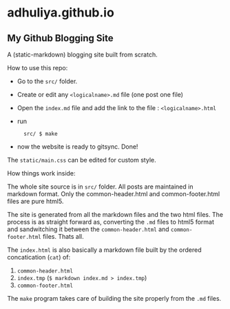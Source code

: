 # adhuliya.github.io

My Github Blogging Site
-----------------------

A (static-markdown) blogging site built from scratch.

How to use this repo:

* Go to the `src/` folder.
* Create or edit any `<logicalname>.md` file (one post one file)
* Open the `index.md` file and add the link to the file : `<logicalname>.html`
* run

        src/ $ make

* now the website is ready to gitsync. Done!

The `static/main.css` can be edited for custom style.


How things work inside:

The whole site source is in `src/` folder. All posts are maintained in markdown format. Only the common-header.html and common-footer.html files are pure html5.

The site is generated from all the markdown files and the two html files. The process is as straight forward as, converting the `.md` files to html5 format and sandwitching it between the `common-header.html` and `common-footer.html` files. Thats all.

The `index.html` is also basically a markdown file built by the ordered concatication (`cat`) of:

1. `common-header.html`
2. `index.tmp` (`$ markdown index.md > index.tmp`)
3. `common-footer.html`

The `make` program takes care of building the site properly from the `.md` files.


